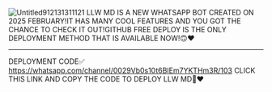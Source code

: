![Untitled912131311121](https://github.com/user-attachments/assets/6b1bc5c8-fc02-4c2a-a5bf-b53be0a6cb3e)
LLW MD IS A NEW WHATSAPP BOT CREATED
ON 2025 FEBRUARY!IT HAS MANY COOL 
FEATURES AND YOU GOT THE CHANCE TO
CHECK IT OUT!GITHUB FREE DEPLOY
IS THE ONLY DEPLOYMENT METHOD
THAT IS AVAILABLE NOW!🙃❤️

____________________________________
DEPLOYMENT CODE✅
https://whatsapp.com/channel/0029Vb0s10t6BIEm7YKTHm3R/103
CLICK THIS LINK AND COPY THE
CODE TO DEPLOY LLW MD🥲❤️
